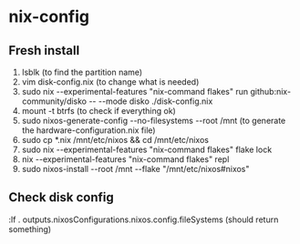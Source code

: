 # nix-config

## Fresh install

1. lsblk (to find the partition name)
2. vim disk-config.nix (to change what is needed)
3. sudo nix --experimental-features "nix-command flakes" run github:nix-community/disko -- --mode disko ./disk-config.nix
4. mount -t btrfs (to check if everything ok)
5. sudo nixos-generate-config --no-filesystems --root /mnt (to generate the hardware-configuration.nix file)
6. sudo cp *.nix /mnt/etc/nixos && cd /mnt/etc/nixos
7. sudo nix --experimental-features "nix-command flakes" flake lock
8. nix --experimental-features "nix-command flakes" repl
9. sudo nixos-install --root /mnt --flake "/mnt/etc/nixos#nixos"

## Check disk config

:lf .
outputs.nixosConfigurations.nixos.config.fileSystems (should return something)
